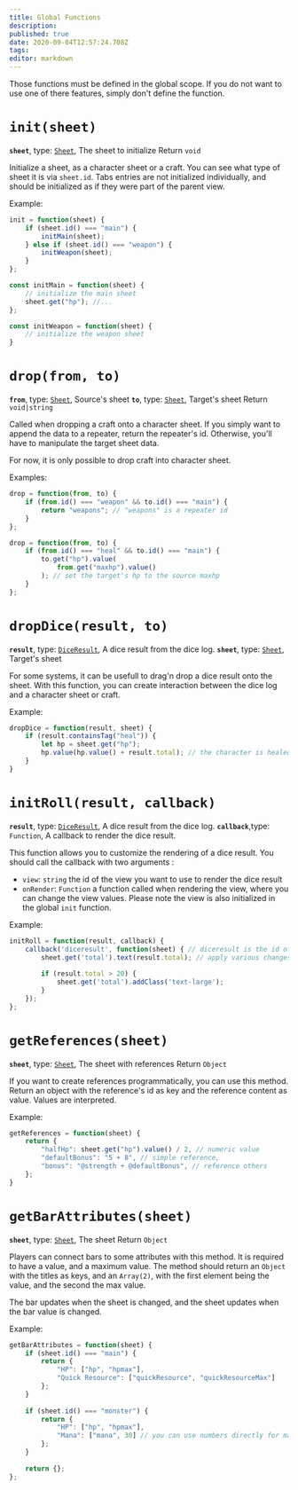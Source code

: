 ```yaml
---
title: Global Functions
description: 
published: true
date: 2020-09-04T12:57:24.708Z
tags: 
editor: markdown
---
```



Those functions must be defined in the global scope. If you do not want to use
one of there features, simply don't define the function.

# `init(sheet)`
**`sheet`**, type: [`Sheet`](/system-builder/scripting/sheet), The sheet to initialize
Return `void`

Initialize a sheet, as a character sheet or a craft. You can see what type of sheet it is via `sheet.id`. Tabs entries are not initialized individually, and should be initialized as if they were part of the parent view.

Example: 
```javascript
init = function(sheet) {
    if (sheet.id() === "main") {
        initMain(sheet);
    } else if (sheet.id() === "weapon") {
        initWeapon(sheet);
    }
};

const initMain = function(sheet) {
    // initialize the main sheet
    sheet.get("hp"); //...
};

const initWeapon = function(sheet) {
    // initialize the weapon sheet
}
```

# `drop(from, to)`
**`from`**, type: [`Sheet`](/system-builder/scripting/sheet), Source's sheet
**`to`**, type: [`Sheet`](/system-builder/scripting/sheet), Target's sheet
Return `void|string`  

Called when dropping a craft onto a character sheet. If you simply want to append the data to a repeater, return the repeater's id. Otherwise, you'll have to manipulate the target sheet data.

For now, it is only possible to drop craft into character sheet.

Examples:
```javascript
drop = function(from, to) {
    if (from.id() === "weapon" && to.id() === "main") {
        return "weapons"; // "weapons" is a repeater id
    }
};
```

```javascript
drop = function(from, to) {
    if (from.id() === "heal" && to.id() === "main") {
        to.get("hp").value(
            from.get("maxhp").value()
        ); // set the target's hp to the source maxhp
    }
};
```

# `dropDice(result, to)`
**`result`**, type: [`DiceResult`](/system-builder/scripting/dice-result), A dice result from the dice log.
**`sheet`**, type: [`Sheet`](/builder/documentation/sheet), Target's sheet

For some systems, it can be usefull to drag'n drop a dice result onto the sheet. With this function, you can create interaction between the dice log and a character sheet or craft.

Example:
```javascript
dropDice = function(result, sheet) {
    if (result.containsTag("heal")) {
        let hp = sheet.get("hp");
        hp.value(hp.value() + result.total); // the character is healed by the total of the roll
    }
}
```

# `initRoll(result, callback)`
**`result`**, type: [`DiceResult`](/system-builder/scripting/dice-result), A dice result from the dice log.
**`callback`**,type: `Function`, A callback to render the dice result.

This function allows you to customize the rendering of a dice result. You should call the callback with two arguments : 

* `view`: `string` the id of the view you want to use to render the dice result
* `onRender`: `Function` a function called when rendering the view, where you can change the view values. Please note the view is also initialized in the global `init` function.

Example:
```javascript
initRoll = function(result, callback) {
    callback('diceresult', function(sheet) { // diceresult is the id of the view you want to use
        sheet.get('total').text(result.total); // apply various changes to the view
        
        if (result.total > 20) {
            sheet.get('total').addClass('text-large');
        }
    });
};
```

# `getReferences(sheet)`
**`sheet`**, type: [`Sheet`](/system-builder/scripting/sheet), The sheet with references
Return `Object`

If you want to create references programmatically, you can use this method. Return an object with the reference's id as key and the reference content  as value. Values are interpreted.

Example:
```javascript
getReferences = function(sheet) {
    return {
        "halfHp": sheet.get("hp").value() / 2, // numeric value
        "defaultBonus": "5 + 8", // simple reference,
        "bonus": "@strength + @defaultBonus", // reference others
    };
}
```

# `getBarAttributes(sheet)`
**`sheet`**, type: [`Sheet`](/system-builder/scripting/sheet), The sheet
Return `Object`

Players can connect bars to some attributes with this method. It is required to have a value, and a maximum value. The method should return an `Object` with the titles as keys, and an `Array(2)`, with the first element being the value, and the second the max value.

The bar updates when the sheet is changed, and the sheet updates when the bar value is changed.

Example:
```javascript
getBarAttributes = function(sheet) {
  	if (sheet.id() === "main") {
     	return {
            "HP": ["hp", "hpmax"],
            "Quick Resource": ["quickResource", "quickResourceMax"]
        };
    }
    
    if (sheet.id() === "monster") {
     	return {
            "HP": ["hp", "hpmax"],
            "Mana": ["mana", 30] // you can use numbers directly for maximums
        };
    }
    
    return {};
};
```